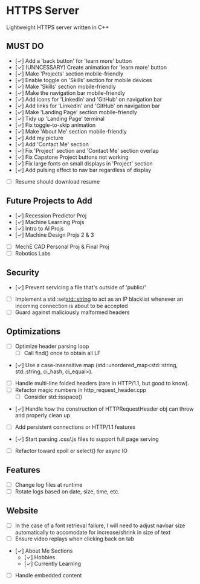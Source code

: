 # HTTPS Server
Lightweight HTTPS server written in C++

## MUST DO 
- [✓] Add a 'back button' for 'learn more' button
- [✓] (UNNCESSARY) Create animation for 'learn more' button
- [✓] Make 'Projects' section mobile-friendly
- [✓] Enable toggle on 'Skills' section for mobile devices
- [✓] Make 'Skills' section mobile-friendly
- [✓] Make the navigation bar mobile-friendly
- [✓] Add icons for 'LinkedIn' and 'GitHub' on navigation bar
- [✓] Add links for 'LinkedIn' and 'GitHub' on navigation bar
- [✓] Make 'Landing Page' section mobile-friendly
- [✓] Tidy up 'Landing Page' terminal
- [✓] Fix toggle-to-skip animation
- [✓] Make 'About Me' section mobile-friendly
- [✓] Add my picture
- [✓] Add 'Contact Me' section
- [✓] Fix 'Project' section and 'Contact Me' section overlap
- [✓] Fix Capstone Project buttons not working
- [✓] Fix large fonts on small displays in 'Project' section
- [✓] Add pulsing effect to nav bar regardless of display
- [ ] Resume should download resume


## Future Projects to Add
- [✓] Recession Predictor Proj
- [✓] Machine Learning Projs
- [✓] Intro to AI Projs
- [✓] Machine Design Projs 2 & 3
- [ ] MechE CAD Personal Proj & Final Proj
- [ ] Robotics Labs

## Security
- [✓] Prevent servicing a file that's outside of 'public/'
- [ ] Implement a std::set<std::string> to act as an IP blacklist whenever an incoming connection is about to be accepted
- [ ] Guard against maliciously malformed headers

## Optimizations
- [ ] Optimize header parsing loop  
  - [ ] Call find() once to obtain all LF
- [✓] Use a case-insensitive map (std::unordered_map<std::string, std::string, ci_hash, ci_equal>).
- [ ] Handle multi-line folded headers (rare in HTTP/1.1, but good to know).
- [ ] Refactor magic numbers in http_request_header.cpp
  - [ ] Consider std::isspace()
- [✓] Handle how the construction of HTTPRequestHeader obj can throw and properly clean up
- [ ] Add persistent connections or HTTP/1.1 features
- [✓] Start parsing .css/.js files to support full page serving
- [ ] Refactor toward epoll or select() for async IO

## Features
- [ ] Change log files at runtime
- [ ] Rotate logs based on date, size, time, etc.

## Website
- [ ] In the case of a font retrieval failure, I will need to adjust navbar size automatically to accomodate for increase/shrink in size of text
- [ ] Ensure video replays when clicking back on tab
- [✓] About Me Sections
  - [✓] Hobbies
  - [✓] Currently Learning
- [ ] Handle embedded content
  